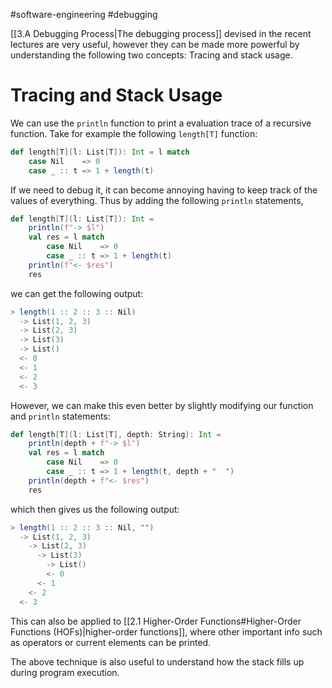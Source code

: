 #software-engineering #debugging 

[[3.A Debugging Process|The debugging process]] devised in the recent lectures are very useful, however they can be made more powerful by understanding the following two concepts: Tracing and stack usage.

# Tracing and Stack Usage

We can use the `println` function to print a evaluation trace of a recursive function. Take for example the following `length[T]` function:
```Scala
def length[T](l: List[T]): Int = l match
	case Nil    => 0
	case _ :: t => 1 + length(t)
```

If we need to debug it, it can become annoying having to keep track of the values of everything. Thus by adding the following `println` statements,
```Scala
def length[T](l: List[T]): Int =
	println(f"-> $l")
	val res = l match
		case Nil    => 0
		case _ :: t => 1 + length(t)
	println(f"<- $res")
	res
```
we can get the following output:
```Scala
> length(1 :: 2 :: 3 :: Nil)
  -> List(1, 2, 3)
  -> List(2, 3)
  -> List(3)
  -> List()
  <- 0
  <- 1
  <- 2
  <- 3
```

However, we can make this even better by slightly modifying our function and `println` statements:
```Scala
def length[T](l: List[T], depth: String): Int =
	println(depth + f"-> $l")
	val res = l match
		case Nil    => 0
		case _ :: t => 1 + length(t, depth + "  ")
	println(depth + f"<- $res")
	res
```
which then gives us the following output:
```Scala
> length(1 :: 2 :: 3 :: Nil, "")
  -> List(1, 2, 3)
	-> List(2, 3)
	  -> List(3)
	    -> List()
	    <- 0
	  <- 1
	<- 2
  <- 3
```

This can also be applied to [[2.1 Higher-Order Functions#Higher-Order Functions (HOFs)|higher-order functions]], where other important info such as operators or current elements can be printed.

The above technique is also useful to understand how the stack fills up during program execution.